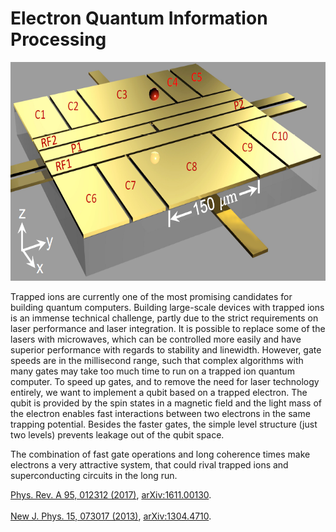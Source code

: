 <div id="mainText">
<h1>Electron Quantum Information Processing</h1>
<img src="/research/eQIP/Trap.png" alt="Setup" width="655.5" height="350.25">
<p>
Trapped ions are currently one of the most promising candidates for
building quantum computers. Building large-scale devices with trapped
ions is an immense technical challenge, partly due to the strict
requirements on laser performance and laser integration. It is possible
to replace some of the lasers with microwaves, which can be controlled
more easily and have superior performance with regards to stability and
linewidth. However, gate speeds are in the millisecond range, such that
complex algorithms with many gates may take too much time to run on a
trapped ion quantum computer.
To speed up gates, and to remove the need for laser technology entirely,
we want to implement a qubit based on a trapped electron. The qubit is
provided by the spin states in a magnetic field and the light mass of
the electron enables fast interactions between two electrons in the same
trapping potential. Besides the faster gates, the simple level structure
(just two levels) prevents leakage out of the qubit space.

The combination of fast gate operations and long coherence times make
electrons a very attractive system, that could rival trapped ions and
superconducting circuits in the long run.</p>

<a href="http://journals.aps.org/pra/abstract/10.1103/PhysRevA.95.012312" onclick="window.open(this.href);return false;">Phys. Rev. A 95, 012312 (2017)</a>,
<a href="http://arxiv.org/abs/1611.00130" onclick="window.open(this.href);return false;">arXiv:1611.00130</a>. <br>
<br>
<a href= "http://iopscience.iop.org/1367-2630/15/7/073017/" onclick="window.open(this.href); return false;">New J. Phys. 15, 073017 (2013)</a>, <a href= "http://arxiv.org/abs/1304.4710" onclick="window.open(this.href); return false;">arXiv:1304.4710</a>.<br>

</div>
